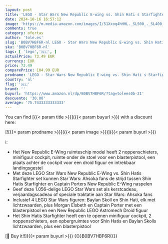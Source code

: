 ```yaml
---
layout: post
title: 'LEGO - Star Wars New Republic E-wing vs. Shin Hati s Starfighter Ahsoka Serie Set met 2 Speelgoed Voertuigen  Droid figuur  4 Minifiguren en 2 Lichtzwaarden  Cadeau voor Jongens en Meisjes 75364'
date: 2024-10-16 16:57:12
image: 'https://m.media-amazon.com/images/I/51Xxoq4hHHL._SL500_._SL400_.jpg'
comments: true
category: ofertas
author: 'tole.es'
slug: 'B0BV7HBF6R-nl LEGO - Star Wars New Republic E-wing vs. Shin Hati s...'
sku: 'B0BV7HBF6R-nl'
tags: [ 'lego','🇳🇱', ]
actualPrice: 73.49 EUR
currency: EUR
price: 73.49
comparePrice: 104.99 EUR
prodname: 'LEGO - Star Wars New Republic E-wing vs. Shin Hati s Starfighter Ahsoka Serie Set met 2 Speelgoed Voertuigen  Droid figuur  4 Minifiguren en 2 Lichtzwaarden  Cadeau voor Jongens en Meisjes 75364'
country: 'nl'
flag: '🇳🇱'
brand: ''
buyurl: 'https://www.amazon.nl/dp/B0BV7HBF6R/?tag=tolees0b-21'
descuento: '30.00'
average: '75.7433333333333'
---
```


You can find [{{< param title >}}]({{< param buyurl >}}) with a discount here:

[![{{< param prodname >}}]({{< param image >}})]({{< param buyurl >}})

ℹ️:

- Het New Republic E-Wing ruimteschip model heeft 2 noppenschieters, minifiguur cockpit, ruimte onder de stoel voor een blasterpistool, een plaats achter de cockpit voor een droid figuur en intrekbaar landingsgestel
- Met deze LEGO Star Wars New Republic E-Wing vs. Shin Hatis Starfighter set kunnen Star Wars: Ahsoka fans de strijd tussen Shin Hatis Starfighter en Captain Porters New Republic E-Wing naspelen
- Geef deze 1.056-delige LEGO Star Wars set als kerstcadeau, verjaardagscadeau of speciale traktatie aan Star Wars: Ahsoka fans
- Inclusief 4 LEGO Star Wars figuren: Baylan Skoll en Shin Hati, elk met lichtzwaarden, plus Morgan Elsbeth en Captain Porter met een blasterpistool en een New Republic LEGO Astromech Droid figuur
- Het Shin Hatis Starfighter heeft een te openen minifiguur cockpit, 2 noppenschieters, een opbergruimtes voor Shin Hatis en Baylan Skolls lichtzwaarden, plus een blasterpistool

[🛒 Buy it!!]({{< param buyurl >}})
{{<world>}}B0BV7HBF6R{{</world>}}
